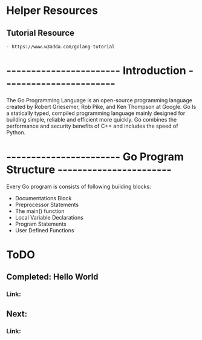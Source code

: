 # Helper Resources

## Tutorial Resource
	- https://www.w3adda.com/golang-tutorial

# ----------------------- Introduction -----------------------

The Go Programming Language is an open-source programming language
created by Robert Griesemer, Rob Pike, and Ken Thompson at Google. Go Is a
statically typed, compiled programming language mainly designed for building
simple, reliable and efficient more quickly. Go combines the performance and
security benefits of C++ and includes the speed of Python.

# ----------------------- Go Program Structure -----------------------
Every Go program is consists of following building blocks:
- Documentations Block
- Preprocessor Statements
- The main() function
- Local Variable Declarations
- Program Statements
- User Defined Functions

# ToDO

## Completed: Hello World
### Link:

## Next: 
### Link: 
